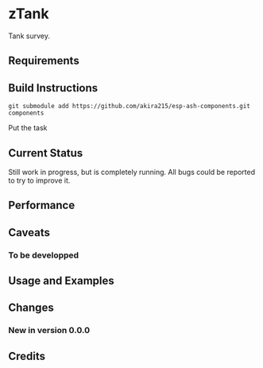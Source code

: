# zTank
Tank survey. 

## Requirements


## Build Instructions

```
git submodule add https://github.com/akira215/esp-ash-components.git components
```
Put the task

## Current Status

Still work in progress, but is completely running. All bugs 
could be reported to try to improve it.

## Performance



## Caveats

### To be developped



## Usage and Examples



## Changes

### New in version 0.0.0


## Credits


